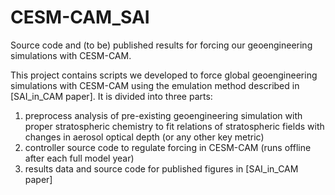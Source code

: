 # CESM-CAM_SAI
Source code and (to be) published results for forcing our geoengineering simulations with CESM-CAM.

This project contains scripts we developed to force global geoengineering simulations with CESM-CAM using the emulation method described in [SAI_in_CAM paper]. It is divided into three parts:

1) preprocess
     analysis of pre-existing geoengineering simulation with proper stratospheric chemistry to fit relations of stratospheric fields with changes in aerosol optical depth (or any other key metric)
2) controller
     source code to regulate forcing in CESM-CAM (runs offline after each full model year)
3) results
     data and source code for published figures in [SAI_in_CAM paper]
